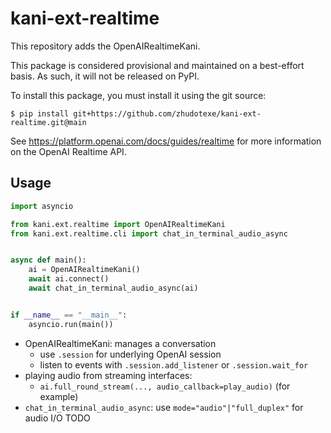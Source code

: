 # kani-ext-realtime

This repository adds the OpenAIRealtimeKani.

This package is considered provisional and maintained on a best-effort basis. As such, it will not be released on
PyPI.

To install this package, you must install it using the git source:

```shell
$ pip install git+https://github.com/zhudotexe/kani-ext-realtime.git@main
```

See https://platform.openai.com/docs/guides/realtime for more information on the OpenAI Realtime API.

## Usage

```python
import asyncio

from kani.ext.realtime import OpenAIRealtimeKani
from kani.ext.realtime.cli import chat_in_terminal_audio_async


async def main():
    ai = OpenAIRealtimeKani()
    await ai.connect()
    await chat_in_terminal_audio_async(ai)


if __name__ == "__main__":
    asyncio.run(main())
```

- OpenAIRealtimeKani: manages a conversation
    - use `.session` for underlying OpenAI session
    - listen to events with `.session.add_listener` or `.session.wait_for`
- playing audio from streaming interfaces:
    - `ai.full_round_stream(..., audio_callback=play_audio)` (for example)
- `chat_in_terminal_audio_async`: use `mode="audio"|"full_duplex"` for audio I/O TODO

<!--
## Publishing to PyPI

To publish your package to PyPI, this repo comes with a GitHub Action that will automatically build and upload new
releases. Alternatively, you can build and publish the package manually.

### GitHub Action

To use the GitHub Action, you must configure it as a publisher for your project on
PyPI: https://pypi.org/manage/account/publishing/

The workflow is configured with the following settings:

- workflow name: `pythonpublish.yml`
- environment name: `pypi`

Once you've configured this, each release you publish on GitHub will automatically be built and uploaded to PyPI.
You can also manually trigger the workflow.

Make sure to update the version number in `pyproject.toml` before releasing a new version!
-->